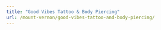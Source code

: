 ```yaml
---
title: "Good Vibes Tattoo & Body Piercing"
url: /mount-vernon/good-vibes-tattoo-and-body-piercing/
---
```

